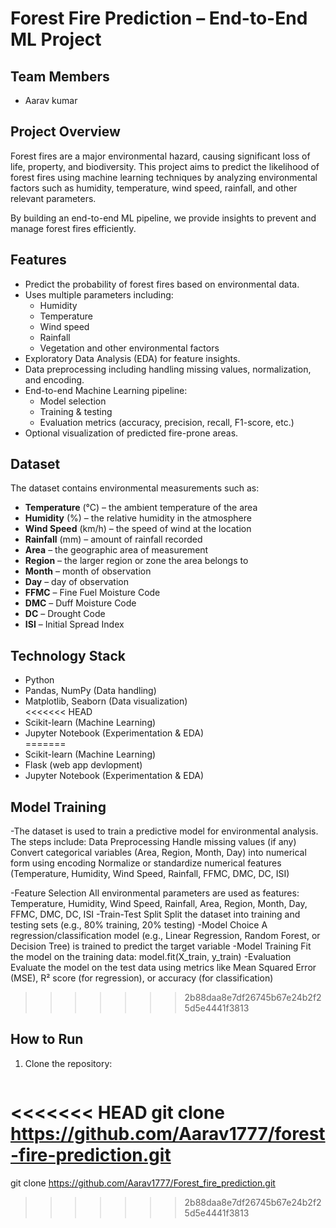 # Forest Fire Prediction – End-to-End ML Project

## Team Members
- Aarav kumar  

## Project Overview
Forest fires are a major environmental hazard, causing significant loss of life, property, and biodiversity. This project aims to predict the likelihood of forest fires using machine learning techniques by analyzing environmental factors such as humidity, temperature, wind speed, rainfall, and other relevant parameters.  

By building an end-to-end ML pipeline, we provide insights to prevent and manage forest fires efficiently.  

## Features
- Predict the probability of forest fires based on environmental data.  
- Uses multiple parameters including:
  - Humidity
  - Temperature
  - Wind speed
  - Rainfall
  - Vegetation and other environmental factors  
- Exploratory Data Analysis (EDA) for feature insights.  
- Data preprocessing including handling missing values, normalization, and encoding.  
- End-to-end Machine Learning pipeline:
  - Model selection
  - Training & testing
  - Evaluation metrics (accuracy, precision, recall, F1-score, etc.)
- Optional visualization of predicted fire-prone areas.  

## Dataset
The dataset contains environmental measurements such as:

- **Temperature** (°C) – the ambient temperature of the area  
- **Humidity** (%) – the relative humidity in the atmosphere  
- **Wind Speed** (km/h) – the speed of wind at the location  
- **Rainfall** (mm) – amount of rainfall recorded  
- **Area** – the geographic area of measurement  
- **Region** – the larger region or zone the area belongs to  
- **Month** – month of observation  
- **Day** – day of observation  
- **FFMC** – Fine Fuel Moisture Code  
- **DMC** – Duff Moisture Code  
- **DC** – Drought Code  
- **ISI** – Initial Spread Index 

## Technology Stack
- Python  
- Pandas, NumPy (Data handling)  
- Matplotlib, Seaborn (Data visualization)  
<<<<<<< HEAD
- Scikit-learn (Machine Learning)  
- Jupyter Notebook (Experimentation & EDA)  
=======
- Scikit-learn (Machine Learning)
- Flask (web app devlopment)
- Jupyter Notebook (Experimentation & EDA)
  
## Model Training 
-The dataset is used to train a predictive model for environmental analysis. The steps include:
 Data Preprocessing
 Handle missing values (if any)
 Convert categorical variables (Area, Region, Month, Day) into numerical form using encoding
 Normalize or standardize numerical features (Temperature, Humidity, Wind Speed, Rainfall, FFMC, DMC, DC, ISI)

-Feature Selection
 All environmental parameters are used as features: Temperature, Humidity, Wind Speed, Rainfall, Area, Region, Month, Day, FFMC, DMC, DC, ISI
-Train-Test Split
 Split the dataset into training and testing sets (e.g., 80% training, 20% testing)
-Model Choice
 A regression/classification model (e.g., Linear Regression, Random Forest, or Decision Tree) is trained to predict the target variable
-Model Training
 Fit the model on the training data: model.fit(X_train, y_train)
-Evaluation
 Evaluate the model on the test data using metrics like Mean Squared Error (MSE), R² score (for regression), or accuracy (for classification)
>>>>>>> 2b88daa8e7df26745b67e24b2f25d5e4441f3813

## How to Run
1. Clone the repository:
   ```bash
<<<<<<< HEAD
   git clone https://github.com/Aarav1777/forest-fire-prediction.git
=======
   git clone https://github.com/Aarav1777/Forest_fire_prediction.git
>>>>>>> 2b88daa8e7df26745b67e24b2f25d5e4441f3813
